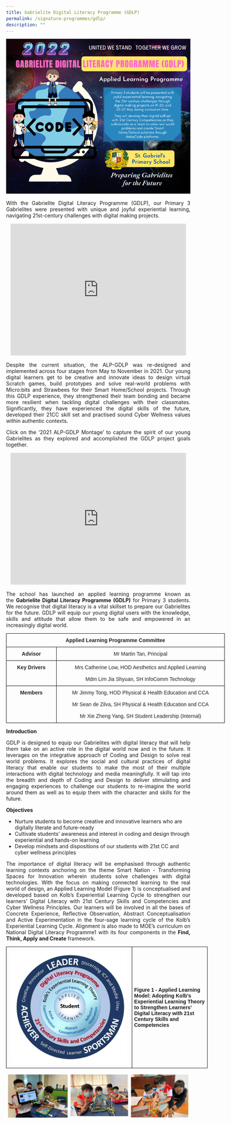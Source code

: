 ```yaml
---
title: Gabrielite Digital Literacy Programme (GDLP)
permalink: /signature-programmes/gdlp/
description: ""
---
```

![](/images/Copy%20of%202022%20ALP-GDLP%20for%20PN%20May.png)

<p align="justify">
With the Gabrielite Digital Literacy Programme (GDLP), our Primary 3 Gabrielites were presented with unique and joyful experiential learning, navigating 21st-century challenges with digital making projects.</p>

<center><iframe width="480" height="360" src="https://www.youtube.com/embed/FQph8mHxp00" title="SGPS ALP-GDLP 2022" frameborder="0" allow="accelerometer; autoplay; clipboard-write; encrypted-media; gyroscope; picture-in-picture" allowfullscreen></iframe></center>
<p align="justify">
Despite the current situation, the ALP-GDLP was re-designed and implemented across four stages from May to November in 2021. Our young digital learners get to be creative and innovate ideas to design virtual Scratch games, build prototypes and solve real-world problems with Micro:bits and Strawbees for their Smart Home/School projects. Through this GDLP experience, they strengthened their team bonding and became more resilient when tackling digital challenges with their classmates. Significantly, they have experienced the digital skills of the future, developed their 21CC skill set and practised sound Cyber Wellness values within authentic contexts. </p>
<p align="justify">
Click on the ‘2021 ALP-GDLP Montage’ to capture the spirit of our young Gabrielites as they explored and accomplished the GDLP project goals together.

<center><iframe width="480" height="360" src="https://www.youtube.com/embed/jMovugYkIVc" title="2021 ALP-GDLP Montage" frameborder="0" allow="accelerometer; autoplay; clipboard-write; encrypted-media; gyroscope; picture-in-picture" allowfullscreen></iframe></center>
	
<p align="justify">
The school has launched an applied learning programme known as the <b>Gabrielite Digital Literacy Programme (GDLP)</b> for Primary 3 students. We recognise that digital literacy is a vital skillset to prepare our Gabrielites for the future. GDLP will equip our young digital users with the knowledge, skills and attitude that allow them to be safe and empowered in an increasingly digital world.</p>

<style type="text/css">
.tg  {border-collapse:collapse;border-spacing:0;margin:0px auto;}
.tg td{border-color:black;border-style:solid;border-width:1px;font-family:Arial, sans-serif;font-size:14px;
  overflow:hidden;padding:10px 5px;word-break:normal;}
.tg th{border-color:black;border-style:solid;border-width:1px;font-family:Arial, sans-serif;font-size:14px;
  font-weight:normal;overflow:hidden;padding:10px 5px;word-break:normal;}
.tg .tg-rlkj{color:#222;text-align:center;vertical-align:middle}
.tg .tg-s2rg{color:#222;font-weight:bold;text-align:center;vertical-align:top}
</style>
<table class="tg" style="undefined;table-layout: fixed; width: 598px">
<colgroup>
<col style="width: 137px">
<col style="width: 461px">
</colgroup>
<tbody>
  <tr>
    <td class="tg-s2rg" colspan="2">Applied Learning Programme Committee</td>
  </tr>
  <tr>
    <td class="tg-s2rg">Advisor</td>
    <td class="tg-rlkj"><span style="color:#222;background-color:transparent">Mr Martin Tan, Principal </span></td>
  </tr>
  <tr>
    <td class="tg-s2rg">Key Drivers</td>
    <td class="tg-rlkj"><span style="color:#222;background-color:transparent">Mrs Catherine Low, HOD Aesthetics and Applied Learning</span><br><br><span style="color:#222;background-color:transparent">Mdm Lim Jia Shyuan, SH InfoComm Technology </span></td>
  </tr>
  <tr>
    <td class="tg-s2rg"> Members</td>
    <td class="tg-rlkj"><span style="color:#222;background-color:transparent">Mr Jimmy Tong, HOD Physical &amp; Health Education and CCA</span><br><br><span style="color:#222;background-color:transparent">Mr Sean de Zilva, SH Physical &amp; Health Education and CCA</span><br><br><span style="color:#222;background-color:transparent">Mr Xie Zheng Yang, SH Student Leadership (Internal)</span></td>
  </tr>
</tbody>
</table>

**Introduction**   
<p align="justify">
	GDLP is designed to equip our Gabrielites with digital literacy that will help them take on an active role in the digital world now and in the future. It leverages on the integrative approach of Coding and Design to solve real world problems. It explores the social and cultural practices of digital literacy that enable our students to make the most of their multiple interactions with digital technology and media meaningfully. It will tap into the breadth and depth of Coding and Design to deliver stimulating and engaging experiences to challenge our students to re-imagine the world around them as well as to equip them with the character and skills for the future.</p>

  

**Objectives**

* Nurture students to become creative and innovative learners who are digitally literate and future-ready  
* Cultivate students’ awareness and interest in coding and design through experiential and hands-on learning  
* Develop mindsets and dispositions of our students with 21st CC and cyber wellness principles  

  
<p align="justify">
The importance of digital literacy will be emphasised through authentic learning contexts anchoring on the theme Smart Nation - Transforming Spaces for Innovation wherein students solve challenges with digital technologies. With the focus on making connected learning to the real world of design, an Applied Learning Model (Figure 1) is conceptualised and developed based on Kolb’s Experiential Learning Cycle to strengthen our learners’ Digital Literacy with 21st Century Skills and Competencies and Cyber Wellness Principles. Our learners will be involved in all the bases of Concrete Experience, Reflective Observation, Abstract Conceptualisation and Active Experimentation in the four-sage learning cycle of the Kolb’s Experiential Learning Cycle. Alignment is also made to MOE’s curriculum on National Digital Literacy Programme1 with its four components in the <b>Find, Think, Apply and Create</b> framework.</p>

<style type="text/css">
.tg  {border-collapse:collapse;border-spacing:0;margin:0px auto;}
.tg td{border-color:black;border-style:solid;border-width:1px;font-family:Arial, sans-serif;font-size:14px;
  overflow:hidden;padding:10px 5px;word-break:normal;}
.tg th{border-color:black;border-style:solid;border-width:1px;font-family:Arial, sans-serif;font-size:14px;
  font-weight:normal;overflow:hidden;padding:10px 5px;word-break:normal;}
.tg .tg-cly1{text-align:left;vertical-align:middle}
.tg .tg-nrix{text-align:center;vertical-align:middle}
</style>
<table class="tg" style="undefined;table-layout: fixed; width: 551px">
<colgroup>
<col style="width: 345px">
<col style="width: 206px">
</colgroup>
<tbody>
  <tr>
    <td class="tg-nrix"><img src="/images/GDLP4.jpeg" 
     style="width:95%"></td>
    <td class="tg-cly1"><span style="font-weight:bold">Figure 1 - Applied Learning Model: Adopting Kolb’s Experiential Learning Theory to Strengthen Learners’ Digital Literacy with 21st Century Skills and Competencies</span></td>
  </tr>
</tbody>
</table>

![](/images/gdlp1.png)